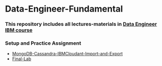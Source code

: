 # Data-Engineer-Fundamental
### This repository includes all lectures-materials in [Data Engineer IBM course](https://www.coursera.org/professional-certificates/ibm-data-engineer)

### Setup and Practice Assignment
+ [MongoDB-Cassandra-IBMCloudant-Import-and-Export](https://cf-courses-data.s3.us.cloud-object-storage.appdomain.cloud/IBM-DB0151EN-SkillsNetwork/labs/Final%20Assignment/Setup%20and%20Practice%20Assignment.md.html)
+ [Final-Lab](https://cf-courses-data.s3.us.cloud-object-storage.appdomain.cloud/IBM-DB0151EN-SkillsNetwork/labs/Final%20Assignment/final%20assignment.md.html)
